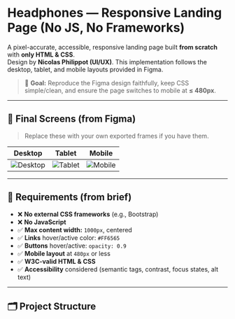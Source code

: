 # Headphones — Responsive Landing Page (No JS, No Frameworks)

A pixel-accurate, accessible, responsive landing page built **from scratch** with **only HTML & CSS**.  
Design by **Nicolas Philippot (UI/UX)**. This implementation follows the desktop, tablet, and mobile layouts provided in Figma.

> 🎯 **Goal:** Reproduce the Figma design faithfully, keep CSS simple/clean, and ensure the page switches to mobile at **≤ 480px**.

---

## 📸 Final Screens (from Figma)

> Replace these with your own exported frames if you have them.

| Desktop | Tablet | Mobile |
| --- | --- | --- |
| ![Desktop](assets/preview/desktop.png) | ![Tablet](assets/preview/tablet.png) | ![Mobile](assets/preview/mobile.png) |

---

## 🧩 Requirements (from brief)

- ❌ **No external CSS frameworks** (e.g., Bootstrap)
- ❌ **No JavaScript**
- ✅ **Max content width:** `1000px`, centered
- ✅ **Links** hover/active color: `#FF6565`
- ✅ **Buttons** hover/active: `opacity: 0.9`
- ✅ **Mobile layout** at `480px` or less
- ✅ **W3C-valid HTML & CSS**
- ✅ **Accessibility** considered (semantic tags, contrast, focus states, alt text)

---

## 🗂️ Project Structure

